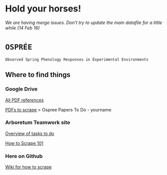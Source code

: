 # Hold your horses!
 *We are having merge issues. Don't try to update the main datafile for a little while (14 Feb 16)*

# `OSPRÉE`
`Observed Spring Phenology Responses in Éxperimental Environments`

## Where to find things

### Google Drive
[All PDF references](https://drive.google.com/open?id=0B8nEumYJJb_4cS15ejVlX0Rkdms)

[PDFs to scrape](https://drive.google.com/drive/folders/0B3mqIwM06lEDelB3cXVwN09wbms) > Ospree Papers To Do - yourname

### Arboretum Teamwork site
[Overview of tasks to do](https://arboretum.teamwork.com/projects/186739/overview)

[How to Scrape 101](https://arboretum.teamwork.com/notebooks/105260)

### Here on Github

[Wiki for how to scrape](https://github.com/tsavas/budreview/wiki/Meta-analysis-database-work)
